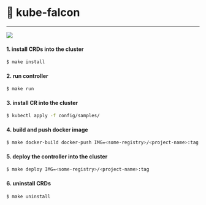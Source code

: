 # :eagle: kube-falcon

---

[![](https://img.shields.io/badge/kubebuilder-40D1F5?style=flat-square&logo=kubernetes&logoColor=White)](https://book.kubebuilder.io/)

#### 1. install CRDs into the cluster

```bash
$ make install
```

#### 2. run controller

```bash
$ make run
```

#### 3. install CR into the cluster

```bash
$ kubectl apply -f config/samples/
```

#### 4. build and push docker image

```bash
$ make docker-build docker-push IMG=<some-registry>/<project-name>:tag
```

#### 5. deploy the controller into the cluster

```bash
$ make deploy IMG=<some-registry>/<project-name>:tag
```

#### 6. uninstall CRDs

```bash
$ make uninstall
```
